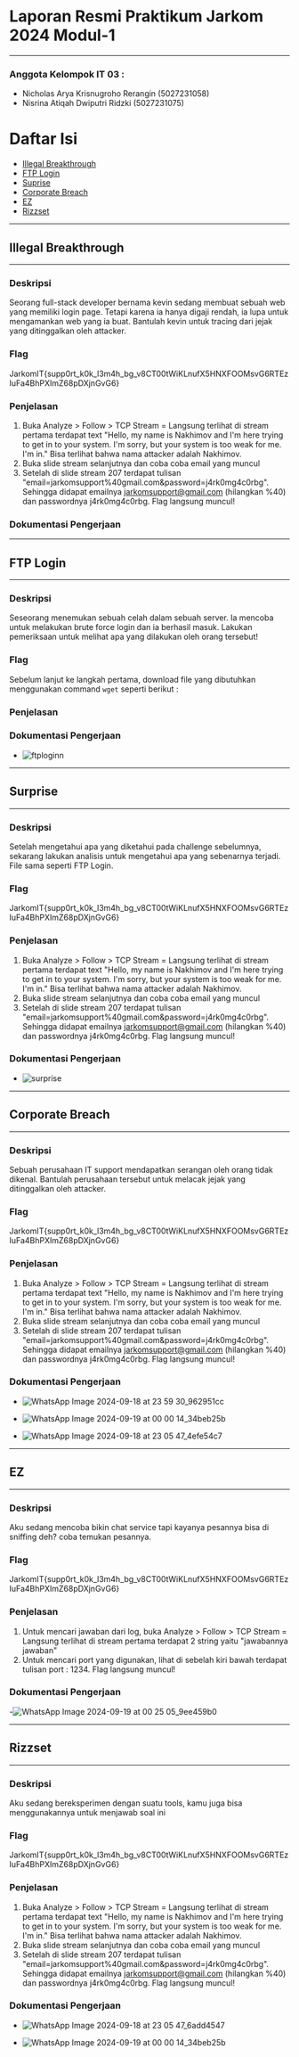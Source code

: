 # Laporan Resmi Praktikum Jarkom 2024 Modul-1

---

### Anggota Kelompok IT 03 :

- Nicholas Arya Krisnugroho Rerangin (5027231058)
- Nisrina Atiqah Dwiputri Ridzki (5027231075)

# Daftar Isi

- [Illegal Breakthrough](#illegal-breakthrough)
- [FTP Login](#ftp-login)
- [Suprise](#surprise)
- [Corporate Breach](#corporate-breach)
- [EZ](#ez)
- [Rizzset](#rizzset)



---
## Illegal Breakthrough
---
### Deskripsi
Seorang full-stack developer bernama kevin sedang membuat sebuah web yang memiliki login page. Tetapi karena ia hanya digaji rendah, ia lupa untuk mengamankan web yang ia buat. Bantulah kevin untuk tracing dari jejak yang ditinggalkan oleh attacker.

### Flag
JarkomIT{supp0rt_k0k_l3m4h_bg_v8CT00tWiKLnufX5HNXFOOMsvG6RTEzIuFa4BhPXImZ68pDXjnGvG6}

### Penjelasan 
1. Buka Analyze > Follow > TCP Stream = Langsung terlihat di stream pertama terdapat text "Hello, my name is Nakhimov and I'm here trying to get in to your system. I'm sorry, but your system is too weak for me. I'm in." Bisa terlihat bahwa nama attacker adalah Nakhimov.
2. Buka slide stream selanjutnya dan coba coba email yang muncul
3. Setelah di slide stream 207 terdapat tulisan "email=jarkomsupport%40gmail.com&password=j4rk0mg4c0rbg". Sehingga didapat emailnya jarkomsupport@gmail.com (hilangkan %40) dan passwordnya j4rk0mg4c0rbg. Flag langsung muncul!

### Dokumentasi Pengerjaan



---
## FTP Login
---
### Deskripsi
Seseorang menemukan sebuah celah dalam sebuah server. Ia mencoba untuk melakukan brute force login dan ia berhasil masuk. Lakukan pemeriksaan untuk melihat apa yang dilakukan oleh orang tersebut!

### Flag

Sebelum lanjut ke langkah pertama, download file yang dibutuhkan menggunakan
command `wget` seperti berikut :

### Penjelasan 


### Dokumentasi Pengerjaan

- ![ftploginn](https://github.com/user-attachments/assets/4b0a3ce0-78ac-4615-8b91-9a6a271a800e)



---
## Surprise
---
### Deskripsi
Setelah mengetahui apa yang diketahui pada challenge sebelumnya, sekarang lakukan analisis untuk mengetahui apa yang sebenarnya terjadi.
File sama seperti FTP Login.

### Flag
JarkomIT{supp0rt_k0k_l3m4h_bg_v8CT00tWiKLnufX5HNXFOOMsvG6RTEzIuFa4BhPXImZ68pDXjnGvG6}

### Penjelasan 
1. Buka Analyze > Follow > TCP Stream = Langsung terlihat di stream pertama terdapat text "Hello, my name is Nakhimov and I'm here trying to get in to your system. I'm sorry, but your system is too weak for me. I'm in." Bisa terlihat bahwa nama attacker adalah Nakhimov.
2. Buka slide stream selanjutnya dan coba coba email yang muncul
3. Setelah di slide stream 207 terdapat tulisan "email=jarkomsupport%40gmail.com&password=j4rk0mg4c0rbg". Sehingga didapat emailnya jarkomsupport@gmail.com (hilangkan %40) dan passwordnya j4rk0mg4c0rbg. Flag langsung muncul!

### Dokumentasi Pengerjaan

- ![surprise](https://github.com/user-attachments/assets/d26bafde-0411-4783-a917-91255a658e8b)




---
## Corporate Breach
---
### Deskripsi
Sebuah perusahaan IT support mendapatkan serangan oleh orang tidak dikenal. Bantulah perusahaan tersebut untuk melacak jejak yang ditinggalkan oleh attacker.

### Flag
JarkomIT{supp0rt_k0k_l3m4h_bg_v8CT00tWiKLnufX5HNXFOOMsvG6RTEzIuFa4BhPXImZ68pDXjnGvG6}

### Penjelasan 
1. Buka Analyze > Follow > TCP Stream = Langsung terlihat di stream pertama terdapat text "Hello, my name is Nakhimov and I'm here trying to get in to your system. I'm sorry, but your system is too weak for me. I'm in." Bisa terlihat bahwa nama attacker adalah Nakhimov.
2. Buka slide stream selanjutnya dan coba coba email yang muncul
3. Setelah di slide stream 207 terdapat tulisan "email=jarkomsupport%40gmail.com&password=j4rk0mg4c0rbg". Sehingga didapat emailnya jarkomsupport@gmail.com (hilangkan %40) dan passwordnya j4rk0mg4c0rbg. Flag langsung muncul!

### Dokumentasi Pengerjaan

- ![WhatsApp Image 2024-09-18 at 23 59 30_962951cc](https://github.com/user-attachments/assets/c184343f-b818-4d91-b326-903f7521a989)

- ![WhatsApp Image 2024-09-19 at 00 00 14_34beb25b](https://github.com/user-attachments/assets/ad651566-d340-4e1e-a234-37fab471d9e7)

- ![WhatsApp Image 2024-09-18 at 23 05 47_4efe54c7](https://github.com/user-attachments/assets/0e628c05-2ded-42dd-9b00-7b89fd713368)




---
## EZ
---
### Deskripsi
Aku sedang mencoba bikin chat service tapi kayanya pesannya bisa di sniffing deh? coba temukan pesannya.

### Flag
JarkomIT{supp0rt_k0k_l3m4h_bg_v8CT00tWiKLnufX5HNXFOOMsvG6RTEzIuFa4BhPXImZ68pDXjnGvG6}

### Penjelasan 
1. Untuk mencari jawaban dari log, buka Analyze > Follow > TCP Stream = Langsung terlihat di stream pertama terdapat 2 string yaitu "jawabannya jawaban"
2. Untuk mencari port yang digunakan, lihat di sebelah kiri bawah terdapat tulisan port : 1234. Flag langsung muncul!

### Dokumentasi Pengerjaan

-![WhatsApp Image 2024-09-19 at 00 25 05_9ee459b0](https://github.com/user-attachments/assets/ac7b2f2d-dd9b-4de4-aa43-56b99a80f54e)



---
## Rizzset
---
### Deskripsi
Aku sedang bereksperimen dengan suatu tools, kamu juga bisa menggunakannya untuk menjawab soal ini

### Flag
JarkomIT{supp0rt_k0k_l3m4h_bg_v8CT00tWiKLnufX5HNXFOOMsvG6RTEzIuFa4BhPXImZ68pDXjnGvG6}

### Penjelasan 
1. Buka Analyze > Follow > TCP Stream = Langsung terlihat di stream pertama terdapat text "Hello, my name is Nakhimov and I'm here trying to get in to your system. I'm sorry, but your system is too weak for me. I'm in." Bisa terlihat bahwa nama attacker adalah Nakhimov.
2. Buka slide stream selanjutnya dan coba coba email yang muncul
3. Setelah di slide stream 207 terdapat tulisan "email=jarkomsupport%40gmail.com&password=j4rk0mg4c0rbg". Sehingga didapat emailnya jarkomsupport@gmail.com (hilangkan %40) dan passwordnya j4rk0mg4c0rbg. Flag langsung muncul!

### Dokumentasi Pengerjaan

- ![WhatsApp Image 2024-09-18 at 23 05 47_6add4547](https://github.com/user-attachments/assets/2acd389a-1509-40e1-84fe-f1f4dec86f3f)


- ![WhatsApp Image 2024-09-19 at 00 00 14_34beb25b](https://github.com/user-attachments/assets/ad651566-d340-4e1e-a234-37fab471d9e7)
